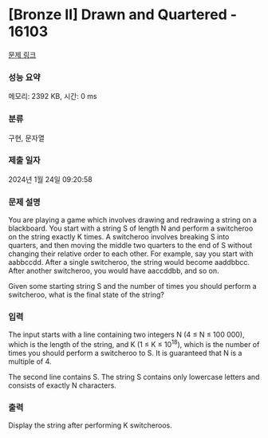 # [Bronze II] Drawn and Quartered - 16103 

[문제 링크](https://www.acmicpc.net/problem/16103) 

### 성능 요약

메모리: 2392 KB, 시간: 0 ms

### 분류

구현, 문자열

### 제출 일자

2024년 1월 24일 09:20:58

### 문제 설명

<p>You are playing a game which involves drawing and redrawing a string on a blackboard. You start with a string S of length N and perform a switcheroo on the string exactly K times. A switcheroo involves breaking S into quarters, and then moving the middle two quarters to the end of S without changing their relative order to each other. For example, say you start with aabbccdd. After a single switcheroo, the string would become aaddbbcc. After another switcheroo, you would have aaccddbb, and so on.</p>

<p>Given some starting string S and the number of times you should perform a switcheroo, what is the final state of the string?</p>

### 입력 

 <p>The input starts with a line containing two integers N (4 ≤ N ≤ 100 000), which is the length of the string, and K (1 ≤ K ≤ 10<sup>18</sup>), which is the number of times you should perform a switcheroo to S. It is guaranteed that N is a multiple of 4.</p>

<p>The second line contains S. The string S contains only lowercase letters and consists of exactly N characters.</p>

### 출력 

 <p>Display the string after performing K switcheroos.</p>

